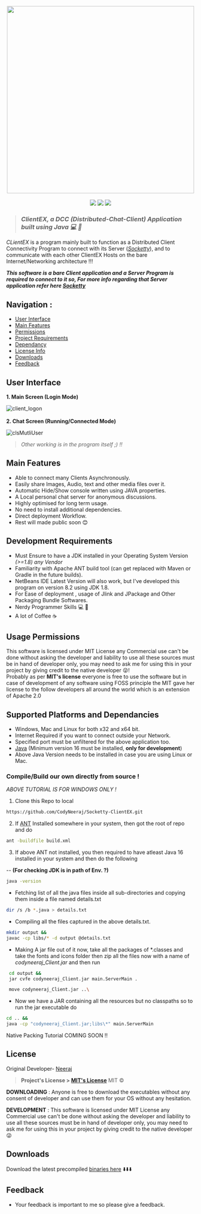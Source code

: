 ﻿

<p align=center>
<img src ="https://user-images.githubusercontent.com/60183278/121347432-d09f6c00-c944-11eb-8d51-6b46f1cd1b82.png" align="center" width="500">
<br><br>
<a target="_blank" href="https://adoptopenjdk.net/" title="Java version"><img src="https://img.shields.io/badge/Java-%3E%3D1.8-red"></a>
<a target="_blank" href="LICENSE" title="License: MIT"><img src="https://img.shields.io/badge/License-MIT-blue.svg"></a>
<a target="_blank" title ="Version"> <img src="https://img.shields.io/badge/Version-1.2-g"></a><br>
</p>

> ###  *ClientEX, a DCC (Distributed-Chat-Client) Application built using Java :computer: :satellite:*
*CLientEX* is a program mainly built to function as a Distributed Client Connectivity Program to connect with its Server (*[Socketty](https://github.com/CodyNeeraj/Socketty-Server)*), and to communicate with each other ClientEX Hosts on the bare Internet/Networking architecture !!!

***This software is a bare Client application and a Server Program is required to connect to it so, For more info regarding that Server application refer here [Socketty](https://github.com/CodyNeeraj/Socketty-Server)***
## Navigation :
- [User Interface](#user-interface )
 - [Main Features](#main-features)
 - [Permissions](#usage-permissions)
 - [Project Requirements](#development-requirements)
 - [Dependancy](#supported-platforms-and-dependancies)
 - [License Info](#license)
 - [Downloads](#downloads)
 - [Feedback](#feedback)

 
## User Interface 
**1. Main Screen (Login Mode)**

![client_logon](https://user-images.githubusercontent.com/60183278/122186005-3642a980-ceab-11eb-965d-123eab542f66.png) <br><br>
**2. Chat Screen (Running/Connected Mode)**

![clsMutliUser](https://user-images.githubusercontent.com/60183278/122186009-36db4000-ceab-11eb-9ddc-f51a838eb64f.png)


> *Other working is in the program itself ;) !!*
## Main Features
 - Able to connect many Clients Asynchronously.
 - Easily share Images, Audio, text and other media files over it.
 - Automatic Hide/Show console written using JAVA properties.
 - A Local personal chat server for anonymous discussions.
 - Highly optimised for long term usage.
 - No need to install additional dependencies.
 - Direct deployment Workflow.
 - Rest will made public soon :blush:
## Development Requirements
- Must Ensure to have a JDK installed in your Operating System Version *(>=1.8) any Vendor* 
- Familiarity with Apache ANT build tool (can get replaced with Maven or Gradle in the future builds).
- NetBeans IDE Latest Version will also work, but I've developed this program on version 8.2 using JDK 1.8.
- For Ease of deployment , usage of Jlink and JPackage and Other Packaging Bundle Softwares.
- Nerdy Programmer Skills :computer: :mag_right:
- A lot of Coffee :coffee:
## Usage Permissions
This software is licensed under MIT License any Commercial use can't be done without asking the developer and liability to use all these sources must be in hand of developer only, you may need to ask me for using this in your project by giving credit to the native developer :stuck_out_tongue_winking_eye:!<br>Probably as per **MIT's license** everyone is free to use the software but in case of development of any software using FOSS principle the MIT gave her license to the follow developers all around the world which is an extension of Apache 2.0
 
## Supported Platforms and Dependancies
  - Windows, Mac and Linux for both x32 and x64 bit.
  - Internet Required if you want to connect outside your Network.
  - Specified port must be unfiltered for the above application too.
  - [Java](https://adoptopenjdk.net/?variant=openjdk16&jvmVariant=hotspot "JDK download")  (Minimum version 16 must be installed, **only for development**)
  - Above Java Version needs to be installed in case you are using Linux or Mac.
   
  ### Compile/Build our own directly from source !
  *ABOVE TUTORIAL IS FOR WINDOWS ONLY !*
  1. Clone this Repo to local
  ```bash
  https://github.com/CodyNeeraj/Socketty-ClientEX.git
  ```
  2. If [ANT](https://ant.apache.org/) Installed somewhere in your system, then got the root of repo and do
  ```bash
  ant -buildfile build.xml
  ```
3.  If above ANT not installed, you then required to have atleast Java 16 installed in your system and then do the following

  -- **(For checking JDK is in path of Env. ?)**
  ```bash
  java -version
  ```
*  Fetching list of all the java files inside all sub-directories and copying them inside a file named details.txt
```bash
dir /s /b *.java > details.txt
```
* Compiling all the files captured in the above details.txt.
```bash
mkdir output && 
javac -cp libs/* -d output @details.txt
```
* Making A jar file out of it now, take all the packages of *.classes and take the fonts and icons folder then zip all the files now with a name of *codyneeraj_Client.jar* and then run
```bash
 cd output && 
 jar cvfe codyneeraj_Client.jar main.ServerMain .
```
```bash
 move codyneeraj_Client.jar ..\
```
* Now we have a JAR containing all the resources but no classpaths so to run the jar executable do
```bash
cd .. && 
java -cp "codyneeraj_Client.jar;libs\*" main.ServerMain
```
Native Packing Tutorial COMING SOON !!
## License
Original Developer- [Neeraj](https://github.com/CodyNeeraj)
> **Project's License  > [MIT's License](https://opensource.org/licenses/MIT)** MIT ©
 
**DOWNLOADING** :
Anyone is free to download the executables without any consent of developer and can use them for your OS without any hesitation.
 
**DEVELOPMENT** :
This software is licensed under MIT License any Commercial use can't be done without asking the developer and liability to use all these sources must be in hand of developer only, you may need to ask me for using this in your project by giving credit to the native developer :stuck_out_tongue_winking_eye:
## Downloads 
Download the latest precompiled [binaries here](https://github.com/CodyNeeraj/Socketty-ClientEX/releases/latest) ⬇️⬇️⬇️

 ## Feedback
 - Your feedback is important to me so please give a feedback.

